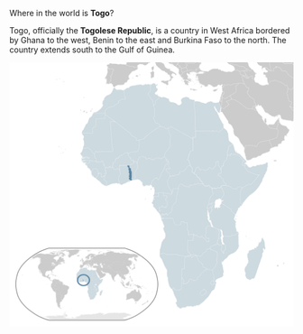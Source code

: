 Where in the world is **Togo**?
<!--question-->
Togo, officially the **Togolese Republic**, is a country in West Africa bordered by Ghana to the west, Benin to the east and Burkina Faso to the north. The country extends south to the Gulf of Guinea.

![Map of Togo](images/Location_Togo_AU_Africa.svg)